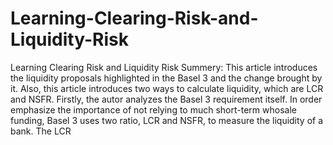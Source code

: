 # Learning-Clearing-Risk-and-Liquidity-Risk
Learning Clearing Risk and Liquidity Risk
Summery: 
This article introduces the liquidity proposals highlighted in the Basel 3 and the change brought by it. Also, this article introduces two ways to calculate liquidity, which are LCR and NSFR.
Firstly, the autor analyzes the Basel 3 requirement itself. In order emphasize the importance of not relying to much short-term whosale funding, Basel 3 uses two ratio, LCR and NSFR, to measure the liquidity of a bank. The LCR
